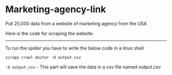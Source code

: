
# Marketing-agency-link
Pull 25,000 data from a website of marketing agency from the USA


Here is the code for scraping the website.

---


To run the spider you have to write the below code in a linux shell

    scrapy crawl doctor -O output.csv

`-O output.csv` - This part will save the data in a csv file named output.csv


